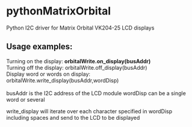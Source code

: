 # pythonMatrixOrbital
Python I2C driver for Matrix Orbital VK204-25 LCD displays
<h2>Usage examples:</h2>
Turning on the display:
  <b>orbitalWrite.on_display(busAddr)</b>
  <br>
Turning off the display:
  orbitalWrite.off_display(busAddr)
  <br>
Display word or words on display:
  orbitalWrite.write_display(busAddr,wordDisp)
  <br>
  <br>
busAddr is the I2C address of the LCD module
wordDisp can be a single word or several

write_display will iterate over each character specified in wordDisp including spaces and send to the LCD to be displayed
